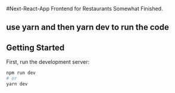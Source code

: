 #Next-React-App Frontend for Restaurants
Somewhat Finished.

## use yarn and then yarn dev to run the code
## Getting Started

First, run the development server:

```bash
npm run dev
# or
yarn dev
```